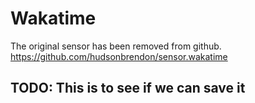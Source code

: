 # Wakatime

The original sensor has been removed from github.  https://github.com/hudsonbrendon/sensor.wakatime

## TODO: This is to see if we can save it
